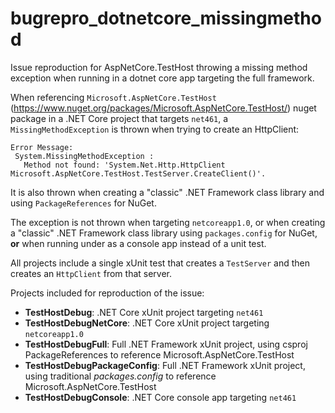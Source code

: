 # bugrepro_dotnetcore_missingmethod
Issue reproduction for AspNetCore.TestHost throwing a missing method exception when running in a dotnet core app targeting the full framework.

When referencing `Microsoft.AspNetCore.TestHost` (https://www.nuget.org/packages/Microsoft.AspNetCore.TestHost/) nuget package in a .NET Core project that targets `net461`, a `MissingMethodException` 
is thrown when trying to create an HttpClient:

```
Error Message:
 System.MissingMethodException : 
   Method not found: 'System.Net.Http.HttpClient Microsoft.AspNetCore.TestHost.TestServer.CreateClient()'.
```

It is also thrown when creating a "classic" .NET Framework class library and using `PackageReferences` for NuGet.

The exception is not thrown when targeting `netcoreapp1.0`, or when creating a "classic" .NET Framework class library using `packages.config` for NuGet,
**or** when running under as a console app instead of a unit test.

All projects include a single xUnit test that creates a `TestServer` and then creates an `HttpClient` from that server.

Projects included for reproduction of the issue:
* **TestHostDebug**: .NET Core xUnit project targeting `net461`
* **TestHostDebugNetCore**: .NET Core xUnit project targeting `netcoreapp1.0`
* **TestHostDebugFull**: Full .NET Framework xUnit project, using csproj PackageReferences to reference Microsoft.AspNetCore.TestHost
* **TestHostDebugPackageConfig**: Full .NET Framework xUnit project, using traditional *packages.config* to reference Microsoft.AspNetCore.TestHost
* **TestHostDebugConsole**: .NET Core console app targeting `net461`
